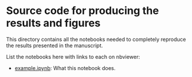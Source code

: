 # Source code for producing the results and figures

This directory contains all the notebooks needed to completely
reproduce the results presented in the manuscript.

List the notebooks here with links to each on nbviewer:

* [example.ipynb](http://nbviewer.jupyter.org/github/pinga-lab/paper-template/blob/master/code/example.ipynb):
  What this notebook does.

